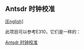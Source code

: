 ## Antsdr 时钟校准

[[English]](../../../../device_and_usage_manual/ANTSDR_E_Series_Module/ANTSDR_E316_Reference_Manual/Antsdr-Clock-calibration.html)

此项目可以参考E310，它们是一样的：

[Antsdr 时钟校准](../ANTSDR_E310_Reference_Manual/Antsdr-Clock-calibration_cn.md)